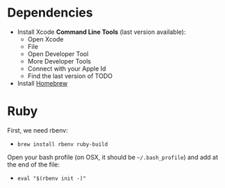# Dependencies

* Install Xcode **Command Line Tools** (last version available):
  * Open Xcode
  * File
  * Open Developer Tool
  * More Developer Tools
  * Connect with your Apple Id
  * Find the last version of TODO
* Install [Homebrew](http://brew.sh)

# Ruby

First, we need rbenv:

* `brew install rbenv ruby-build`

Open your bash profile (on OSX, it should be `~/.bash_profile`) and add at the end of the file:

* `eval "$(rbenv init -)"`
